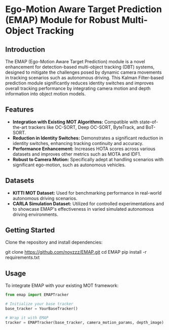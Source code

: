 # Ego-Motion Aware Target Prediction (EMAP) Module for Robust Multi-Object Tracking

## Introduction
The EMAP (Ego-Motion Aware Target Prediction) module is a novel enhancement for detection-based multi-object tracking (DBT) systems, designed to mitigate the challenges posed by dynamic camera movements in tracking scenarios such as autonomous driving. This Kalman Filter-based prediction module significantly reduces identity switches and improves overall tracking performance by integrating camera motion and depth information into object motion models.

## Features
- **Integration with Existing MOT Algorithms:** Compatible with state-of-the-art trackers like OC-SORT, Deep OC-SORT, ByteTrack, and BoT-SORT.
- **Reduction in Identity Switches:** Demonstrates a significant reduction in identity switches, enhancing tracking continuity and accuracy.
- **Performance Enhancement:** Increases HOTA scores across various datasets and improves other metrics such as MOTA and IDF1.
- **Robust to Camera Motion:** Specifically adept at handling scenarios with significant ego-motion, such as autonomous vehicles.

## Datasets
- **KITTI MOT Dataset:** Used for benchmarking performance in real-world autonomous driving scenarios.
- **CARLA Simulation Dataset:** Utilized for controlled experimentations and to showcase EMAP's effectiveness in varied simulated autonomous driving environments.

## Getting Started
Clone the repository and install dependencies:

git clone https://github.com/noyzzz/EMAP.git
cd EMAP
pip install -r requirements.txt


## Usage
To integrate EMAP with your existing MOT framework:
```python
from emap import EMAPTracker

# Initialize your base tracker
base_tracker = YourBaseTracker()

# Wrap it with EMAP
tracker = EMAPTracker(base_tracker, camera_motion_params, depth_image)

